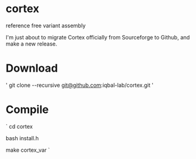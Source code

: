 cortex
======

reference free variant assembly

I'm just about to migrate Cortex officially from Sourceforge to Github, and make a new release.


# Download

'
git clone --recursive git@github.com:iqbal-lab/cortex.git
'

# Compile

`
cd cortex

bash install.h

make cortex_var
`
